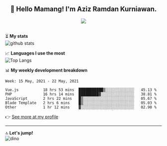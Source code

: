 <h2 align="center">👋 Hello Mamang! I'm Aziz Ramdan Kurniawan.</h2>  
<p align="center">
  <img src="https://komarev.com/ghpvc/?username=azizramdan"> <br><br>
</p>
    
⏳ **My stats**  
![github stats](https://github-readme-stats.vercel.app/api?username=azizramdan&show_icons=true&count_private=true&title_color=000&hide_border=true&hide_title=true)  

📈 **Languages I use the most**  
![Top Langs](https://github-readme-stats.vercel.app/api/top-langs/?username=azizramdan&layout=compact&langs_count=6&hide=tsql&hide_border=true&hide_title=true&exclude_repo=Futsal-Go,Futsal-Go-Admin,Sistem-Informasi-Sensus-Harian-Rawat-Inap)  

📊 **My weekly development breakdown**
<!--START_SECTION:waka-->
```text
Week: 15 May, 2021 - 22 May, 2021

Vue.js           18 hrs 53 mins  ███████████▒░░░░░░░░░░░░░   45.13 % 
PHP              16 hrs 14 mins  █████████▓░░░░░░░░░░░░░░░   38.81 % 
JavaScript       2 hrs 22 mins   █▒░░░░░░░░░░░░░░░░░░░░░░░   05.67 % 
Blade Template   2 hrs 6 mins    █▒░░░░░░░░░░░░░░░░░░░░░░░   05.03 % 
Other            1 hr 12 mins    ▓░░░░░░░░░░░░░░░░░░░░░░░░   02.90 % 
```
<!--END_SECTION:waka-->
👉 [See more at my profile](https://wakatime.com/@azizramdan)
***
🔝 **Let's jump!**  
![dino](https://raw.githubusercontent.com/azizramdan/azizramdan/master/dino.gif)  
